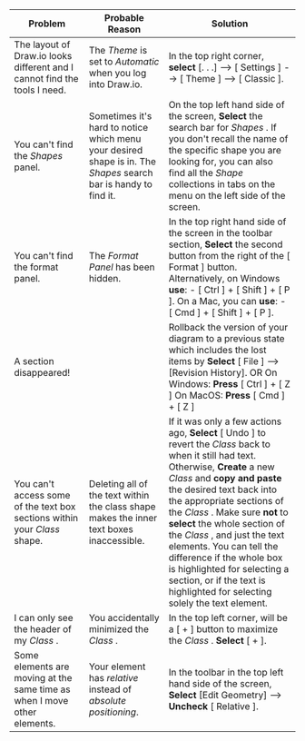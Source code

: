 | Problem                                                                     	| Probable Reason                                                                                                   	| Solution                                                                                                                                                                                                                                                                                                                                                                                                                                                                                                       	|
|-----------------------------------------------------------------------------	|-------------------------------------------------------------------------------------------------------------------	|----------------------------------------------------------------------------------------------------------------------------------------------------------------------------------------------------------------------------------------------------------------------------------------------------------------------------------------------------------------------------------------------------------------------------------------------------------------------------------------------------------------	|
| The layout of Draw.io looks different and I cannot find the tools I need.   	| The  _Theme_  is set to _Automatic_ when you log into Draw.io.                                                    	| In the top right corner,  **select**  [. . .] --> [ Settings ] --> [ Theme ] --> [ Classic ].                                                                                                                                                                                                                                                                                                                                                                                                                  	|
| You can't find the  _Shapes_  panel.                                        	| Sometimes it's hard to notice which menu your desired shape is in. The  _Shapes_  search bar is handy to find it. 	| On the top left hand side of the screen, **Select** the search bar for  _Shapes_ .  If you don't recall the name of the specific shape you are looking for, you can also find all the  _Shape_  collections in tabs on the menu on the left side of the screen.                                                                                                                                                                                                                                                	|
| You can't find the format panel.                                            	| The _Format Panel_ has been hidden.                                                                               	| In the top right hand side of the screen in the toolbar section, **Select** the second button from the right of the [ Format ] button.    Alternatively, on Windows **use**:      - [ Ctrl ] + [ Shift ] + [ P ].   On a Mac, you can **use**:      - [ Cmd ] + [ Shift ] + [ P ].                                                                                                                                                                                                                             	|
| A section disappeared!                                                      	|                                                                                                                   	| Rollback the version of your diagram to a previous state which includes the lost items by **Select**  [ File ] --> [Revision History]. OR On Windows: **Press**  [ Ctrl ] + [ Z ] On MacOS: **Press**  [ Cmd ] + [ Z ]                                                                                                                                                                                                                                                                                         	|
| You can't access some of the text box sections within your  _Class_  shape. 	| Deleting all of the text within the class shape makes the inner text boxes inaccessible.                          	| If it was only a few actions ago,  **Select**  [ Undo ] to revert the  _Class_  back to when it still had text.   Otherwise, **Create** a new  _Class_  and **copy and paste** the desired text back into the appropriate sections of the  _Class_ . Make sure **not** to **select** the whole section of the  _Class_ , and just the text elements. You can tell the difference if the whole box is highlighted for selecting a section, or if the text is highlighted for selecting solely the text element. 	|
| I can only see the header of my  _Class_ .                                  	| You accidentally minimized the  _Class_ .                                                                         	| In the top left corner, will be a [ + ] button to maximize the  _Class_ .  **Select**  [ + ].                                                                                                                                                                                                                                                                                                                                                                                                                  	|
| Some elements are moving at the same time as when I move other elements.    	| Your element has _relative_ instead of _absolute positioning_.                                                    	| In the toolbar in the top left hand side of the screen,  **Select**  [Edit Geometry] -->  **Uncheck**  [ Relative ].                                                                                                                                                                                                                                                                                                                                                                                           	|